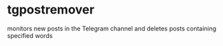 # tgpostremover
monitors new posts in the Telegram channel and deletes posts containing specified words

